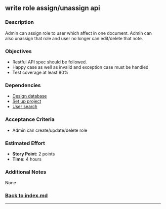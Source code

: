 ## write role assign/unassign api

### Description

Admin can assign role to user which affect in one document. Admin can also unassign that role and user no longer can edit/delete that note.

### Objectives

- Restful API spec should be followed.
- Happy case as well as invalid and exception case must be handled
- Test coverage at least 80%

### Dependencies

- [Design database](./note-1.md)
- [Set up project](./note-2.md)
- [User search](./note-7.md)

### Acceptance Criteria

- Admin can create/update/delete role

### Estimated Effort

- **Story Point:** 2 points
- **Time:** 4 hours

### Additional Notes

None

### [Back to index.md](../index.md#task-list)

---

